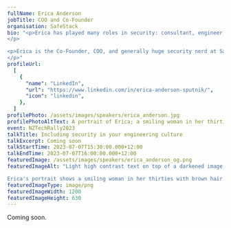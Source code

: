```yaml
---
fullName: Erica Anderson
jobTitle: COO and Co-Founder
organisation: SafeStack
bio: "<p>Erica has played many roles in security: consultant, engineer, tester, analyst, incident responder, and even instructor. She has worked with many people and orgs, and knows what it feels like to try and move fast while staying secure - she even <a rel='external' href='https://www.holloway.com/g/security-for-everyone'>co-authored a book</a> on the topic! 
</p>

<p>Erica is the Co-Founder, COO, and generally huge security nerd at SafeStack, where their goal is to help development teams (of all shapes and sizes) build secure things. She also does heaps of work in the community too. She is a lead organiser for a New Zealand infosec conference called <a rel='external' href='https://kawaiicon.org/'>Kawaiicon (Kiwicon)</a>, and also a Trustee for a charity called <a rel='external' href='https://www.digitalfutureaotearoa.nz/'>Digital Future Aotearoa</a>. She also wrote a book about it called ‘Security For Everyone’, published by Holloway.
</p>"
profileUrl:
  [
    {
      "name": "LinkedIn",
      "url": "https://www.linkedin.com/in/erica-anderson-sputnik/",
      "icon": "linkedin",
    },
  ]
profilePhoto: /assets/images/speakers/erica_anderson.jpg
profilePhotoAltText: A portrait of Erica; a smiling woman in her thirties with brown hair and a pale skin tone.
event: NZTechRally2023
talkTitle: Including security in your engineering culture
talkExcerpt: Coming soon
talkStartTime: 2023-07-07T15:30:00.000+12:00
talkEndTime: 2023-07-07T16:00:00.000+12:00
featuredImage: /assets/images/speakers/erica_anderson_og.png
featuredImageAlt: "Light high contrast text on top of a darkened image of a crowd reads “Including security in your engineering culture by Erica Anderson, COO and Co-Founder of SafeStack. Join us to hear Erica and other speakers at NZ Tech Rally, 7th July, Wellington”

Erica's portrait shows a smiling woman in her thirties with brown hair and a pale skin tone."
featuredImageType: image/png
featuredImageWidth: 1200
featuredImageHeight: 630
---
```


Coming soon.
